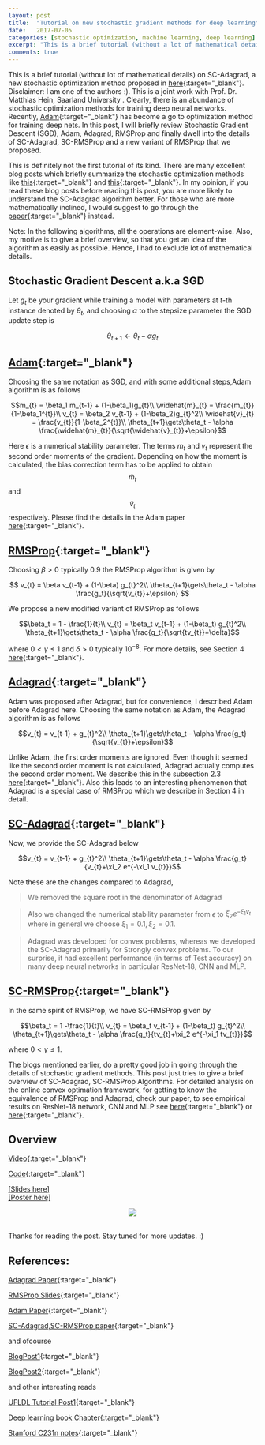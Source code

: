 ```yaml
---
layout: post
title:  "Tutorial on new stochastic gradient methods for deep learning"
date:   2017-07-05 
categories: [stochastic optimization, machine learning, deep learning]
excerpt: "This is a brief tutorial (without a lot of mathematical details) on SC-Adagrad, a new stochastic optimization method proposed in the ICML paper <a href='/show_pub1/' target='_blank' ><b>here</b></a> . Disclaimer: I am one of the authors :). This is a joint work with Prof. Dr. Matthias Hein, Saarland University. Clearly, there is an abundance of stochastic optimization methods for training deep neural networks. Recently, Adam has become a go to optimization method for training deep nets. In this post, I will briefly review Stochastic Gradient Descent (SGD), Adam, Adagrad, RMSProp and finally dwell into the details of SC-Adagrad, SC-RMSProp and a new variant of RMSProp that we proposed."
comments: true
---
```

This is a brief tutorial (without lot of mathematical details) on SC-Adagrad, a new stochastic optimization method proposed in [here](/show_pub1/){:target="_blank"}. Disclaimer: I am one of the authors :). This is a joint work with Prof. Dr. Matthias Hein, Saarland University . Clearly, there is an abundance of stochastic optimization methods for training deep neural networks. Recently, [Adam](https://arxiv.org/pdf/1412.6980.pdf){:target="_blank"} has become a go to optimization method for training deep nets. In this post, I will briefly review Stochastic Gradient Descent (SGD), Adam, Adagrad, RMSProp and finally dwell into the details of SC-Adagrad, SC-RMSProp and a new variant of RMSProp that we proposed.

This is definitely not the first tutorial of its kind. There are many excellent blog posts which briefly summarize the stochastic optimization methods like [this](http://sebastianruder.com/optimizing-gradient-descent/){:target="_blank"} and [this](http://colinraffel.com/wiki/stochastic_optimization_techniques){:target="_blank"}. In my opinion, if you read these blog posts before reading this post, you are more likely to understand the SC-Adagrad algorithm better. For those who are more mathematically inclined, I would suggest to go through the [paper](/show_pub1/){:target="_blank"} instead.

Note: In the following algorithms, all the operations are element-wise. Also, my motive is to give a brief overview, so that you get an idea of the algorithm as easily as possible. Hence, I had to exclude lot of mathematical details.

## Stochastic Gradient Descent a.k.a SGD

Let $g_t$  be your gradient while training a model with parameters at $t$-th instance denoted by $\theta_t$, and choosing $\alpha$ to the stepsize parameter the SGD update step is

$$\theta_{t+1}\gets\theta_t - \alpha g_t$$

## [Adam](https://arxiv.org/pdf/1412.6980.pdf){:target="_blank"}   

Choosing the same notation as SGD, and with some additional steps,Adam algorithm is as follows

$$m_{t} = \beta_1 m_{t-1} + (1-\beta_1)g_{t}\\
\widehat{m}_{t} = \frac{m_{t}}{1-\beta_1^{t}}\\
v_{t} = \beta_2 v_{t-1} + (1-\beta_2)g_{t}^2\\
\widehat{v}_{t} = \frac{v_{t}}{1-\beta_2^{t}}\\
\theta_{t+1}\gets\theta_t - \alpha \frac{\widehat{m}_{t}}{\sqrt{\widehat{v}_{t}}+\epsilon}$$


Here $\epsilon$ is a numerical stability parameter. The terms $m_{t}$ and $v_{t}$ represent the second order moments of the gradient. Depending on how the moment is calculated, the bias correction term has to be applied to obtain $$\widehat{m}_{t}$$ and $$\widehat{v}_{t}$$ respectively. Please find the details in the Adam paper [here](https://arxiv.org/pdf/1412.6980.pdf){:target="_blank"}.

## [RMSProp](http://www.cs.toronto.edu/~tijmen/csc321/slides/lecture_slides_lec6.pdf){:target="_blank"}

Choosing $\beta > 0$ typically $0.9$ the RMSProp algorithm is given by

$$
v_{t} = \beta v_{t-1} + (1-\beta) g_{t}^2\\
\theta_{t+1}\gets\theta_t - \alpha \frac{g_t}{\sqrt{v_{t}}+\epsilon}
$$

We propose a new modified variant of RMSProp as follows

$$\beta_t = 1 - \frac{1}{t}\\
v_{t} = \beta_t v_{t-1} + (1-\beta_t) g_{t}^2\\
\theta_{t+1}\gets\theta_t - \alpha \frac{g_t}{\sqrt{tv_{t}}+\delta}$$

where $0<\gamma \leq 1$ and $\delta > 0$ typically $10^{-8}$. For more details, see Section 4 [here](/show_pub1/){:target="_blank"}.

## [Adagrad](http://www.magicbroom.info/Papers/DuchiHaSi10.pdf){:target="_blank"}

Adam was proposed after Adagrad, but for convenience, I described Adam before Adagrad here. Choosing the same notation as Adam, the Adagrad algorithm is as follows 


$$v_{t} = v_{t-1} + g_{t}^2\\
\theta_{t+1}\gets\theta_t - \alpha \frac{g_t}{\sqrt{v_{t}}+\epsilon}$$

Unlike Adam, the first order moments are ignored. Even though it seemed like the second order moment is not calculated, Adagrad actually computes the second order moment. We describe this in the subsection 2.3 [here](/show_pub1/){:target="_blank"}. Also this leads to an interesting phenomenon that Adagrad is a special case of RMSProp which we describe in Section 4 in detail.

## [SC-Adagrad](/show_pub1/){:target="_blank"}

Now, we provide the SC-Adagrad below

$$v_{t} = v_{t-1} + g_{t}^2\\
\theta_{t+1}\gets\theta_t - \alpha \frac{g_t}{v_{t}+\xi_2 e^{-\xi_1 v_{t}}}$$

Note these are the changes compared to Adagrad, 

> We removed the square root in the denominator of Adagrad

> Also we changed the numerical stability parameter from $\epsilon$ to $\xi_2 e^{-\xi_1 v_{t}}$ where  in general we choose $\xi_1=0.1, \xi_2=0.1$.

> Adagrad was developed for convex problems, whereas we developed the SC-Adagrad primarily for Strongly convex problems. To our surprise, it had excellent performance (in terms of Test accuracy) on many deep neural networks in particular ResNet-18, CNN and MLP.


## [SC-RMSProp](/show_pub1/){:target="_blank"}
In the same spirit of RMSProp, we have SC-RMSProp given by

$$\beta_t = 1 -\frac{1}{t}\\
v_{t} = \beta_t v_{t-1} + (1-\beta_t) g_{t}^2\\
\theta_{t+1}\gets\theta_t - \alpha \frac{g_t}{tv_{t}+\xi_2 e^{-\xi_1 tv_{t}}}$$

where $0<\gamma \leq 1$. 

The blogs mentioned earlier, do a pretty good job in going through the details of stochastic gradient methods. This post just tries to give a brief overview of SC-Adagrad, SC-RMSProp Algorithms. For detailed analysis on the online convex optimation framework, for getting to know the equivalence of RMSProp and Adagrad, check our paper, to see empirical results on ResNet-18 network, CNN and MLP see [here](/show_pub1/){:target="_blank"} or [here](http://www.ml.uni-saarland.de/Publications/MukHei-VariantsRMSPropAdagradLogRegretLongVersion.pdf){:target="_blank"}.


## Overview 
[Video](https://www.youtube.com/watch?v=5MHbN18s7xo){:target="_blank"}

[Code](https://github.com/mmahesh/variants_of_rmsprop_and_adagrad){:target="_blank"}

<a href='/icml_slides.pdf' target='_blank'>[Slides here]</a>
<br>
<a href='/main.pdf' target='_blank'>[Poster here]</a>
<br>
<div align="center">
  <a href='https://raw.githubusercontent.com/mmahesh/variants_of_rmsprop_and_adagrad/master/poster_image.jpg' target='_blank'><img src="https://raw.githubusercontent.com/mmahesh/variants_of_rmsprop_and_adagrad/master/poster_image.jpg" target='_blank'></a><br><br>
</div>


Thanks for reading the post. Stay tuned for more updates. :)

## References:

[Adagrad Paper](http://www.magicbroom.info/Papers/DuchiHaSi10.pdf){:target="_blank"}

[RMSProp Slides](http://www.cs.toronto.edu/~tijmen/csc321/slides/lecture_slides_lec6.pdf){:target="_blank"}

[Adam Paper](https://arxiv.org/pdf/1412.6980.pdf){:target="_blank"}

[SC-Adagrad,SC-RMSProp paper](http://www.ml.uni-saarland.de/Publications/MukHei-VariantsRMSPropAdagradLogRegret.pdf){:target="_blank"}

and ofcourse

[BlogPost1](http://sebastianruder.com/optimizing-gradient-descent/){:target="_blank"}

[BlogPost2](http://colinraffel.com/wiki/stochastic_optimization_techniques){:target="_blank"}

and other interesting reads

[UFLDL Tutorial Post1](http://ufldl.stanford.edu/tutorial/supervised/OptimizationStochasticGradientDescent/){:target="_blank"}

[Deep learning book Chapter](http://www.deeplearningbook.org/contents/optimization.html){:target="_blank"}

[Stanford C231n notes](http://cs231n.github.io/optimization-1/){:target="_blank"}
<!-- TODO: Motivation, more details fill in other algorithms aswell
Give Code aswell maybe github repo
Add resnet, cnn exps -->
